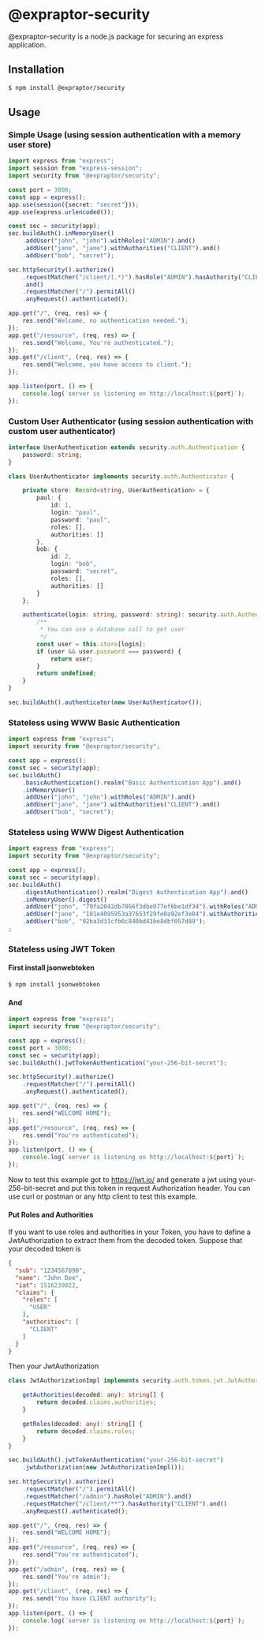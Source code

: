 # @expraptor-security

@expraptor-security is a node.js package for securing an express application.

## Installation

```sh
$ npm install @expraptor/security
```

## Usage

### Simple Usage (using session authentication with a memory user store)

```typescript
import express from "express";
import session from "express-session";
import security from "@expraptor/security";

const port = 3000;
const app = express();
app.use(session({secret: "secret"}));
app.use(express.urlencoded());

const sec = security(app);
sec.buildAuth().inMemoryUser()
    .addUser("john", "john").withRoles("ADMIN").and()
    .addUser("jane", "jane").withAuthorities("CLIENT").and()
    .addUser("bob", "secret");

sec.httpSecurity().authorize()
    .requestMatcher("/client/(.*)").hasRole("ADMIN").hasAuthority("CLIENT")
    .and()
    .requestMatcher("/").permitAll()
    .anyRequest().authenticated();

app.get("/", (req, res) => {
    res.send("Welcome, no authentication needed.");
});
app.get("/resource", (req, res) => {
    res.send("Welcome, You're authenticated.");
});
app.get("/client", (req, res) => {
    res.send("Welcome, you have access to client.");
});

app.listen(port, () => {
    console.log(`server is listening on http://localhost:${port}`);
});
```

### Custom User Authenticator (using session authentication with custom user authenticator)

```typescript
interface UserAuthentication extends security.auth.Authentication {
    password: string;
}

class UserAuthenticator implements security.auth.Authenticator {

    private store: Record<string, UserAuthentication> = {
        paul: {
            id: 1,
            login: "paul",
            password: "paul",
            roles: [],
            authorities: []
        },
        bob: {
            id: 2,
            login: "bob",
            password: "secret",
            roles: [],
            authorities: []
        }
    };

    authenticate(login: string, password: string): security.auth.Authentication {
        /**
         * You can use a database call to get user
         */
        const user = this.store[login];
        if (user && user.password === password) {
            return user;
        }
        return undefined;
    }
}

sec.buildAuth().authenticator(new UserAuthenticator());
```

### Stateless using WWW Basic Authentication

```typescript
import express from "express";
import security from "@expraptor/security";

const app = express();
const sec = security(app);
sec.buildAuth()
    .basicAuthentication().realm("Basic Authentication App").and()
    .inMemoryUser()
    .addUser("john", "john").withRoles("ADMIN").and()
    .addUser("jane", "jane").withAuthorities("CLIENT").and()
    .addUser("bob", "secret");

```
### Stateless using WWW Digest Authentication

```typescript
import express from "express";
import security from "@expraptor/security";

const app = express();
const sec = security(app);
sec.buildAuth()
    .digestAuthentication().realm("Digest Authentication App").and()
    .inMemoryUser().digest()
    .addUser("john", "79fa2042db7866f3dbe977ef6be1df34").withRoles("ADMIN").and()
    .addUser("jane", "101e4095953a37653f29fe0a92ef3e04").withAuthorities("CLIENT").and()
    .addUser("bob", "92ba3d31cfb6c840bd41be8dbf057d89");
;
```

### Stateless using JWT Token

#### First install jsonwebtoken

```sh
$ npm install jsonwebtoken
```

#### And

```typescript
import express from "express";
import security from "@expraptor/security";

const app = express();
const port = 3000;
const sec = security(app);
sec.buildAuth().jwtTokenAuthentication("your-256-bit-secret");

sec.httpSecurity().authorize()
    .requestMatcher("/").permitAll()
    .anyRequest().authenticated();

app.get("/", (req, res) => {
    res.send("WELCOME HOME");
});
app.get("/resource", (req, res) => {
    res.send("You're authenticated");
});
app.listen(port, () => {
    console.log(`server is listening on http://localhost:${port}`);
});
```

Now to test this example got to https://jwt.io/ and generate a jwt using your-256-bit-secret and put this token in
request Authorization header. You can use curl or postman or any http client to test this example.

#### Put Roles and Authorities

If you want to use roles and authorities in your Token, you have to define a JwtAuthorization to extract them from the
decoded token. Suppose that your decoded token is

```json
{
  "sub": "1234567890",
  "name": "John Doe",
  "iat": 1516239022,
  "claims": {
    "roles": [
      "USER"
    ],
    "authorities": [
      "CLIENT"
    ]
  }
}
```

Then your JwtAuthorization

```typescript
class JwtAuthorizationImpl implements security.auth.token.jwt.JwtAuthorization {

    getAuthorities(decoded: any): string[] {
        return decoded.claims.authorities;
    }

    getRoles(decoded: any): string[] {
        return decoded.claims.roles;
    }
}

sec.buildAuth().jwtTokenAuthentication("your-256-bit-secret")
    .jwtAuthorization(new JwtAuthorizationImpl());

sec.httpSecurity().authorize()
    .requestMatcher("/").permitAll()
    .requestMatcher("/admin").hasRole("ADMIN").and()
    .requestMatcher("/client/**").hasAuthority("CLIENT").and()
    .anyRequest().authenticated();

app.get("/", (req, res) => {
    res.send("WELCOME HOME");
});
app.get("/resource", (req, res) => {
    res.send("You're authenticated");
});
app.get("/admin", (req, res) => {
    res.send("You're admin");
});
app.get("/client", (req, res) => {
    res.send("You have CLIENT authority");
});
app.listen(port, () => {
    console.log(`server is listening on http://localhost:${port}`);
});
```
